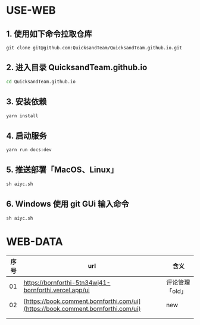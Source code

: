 # USE-WEB

## 1. 使用如下命令拉取仓库

```git
git clone git@github.com:QuicksandTeam/QuicksandTeam.github.io.git
```

## 2. 进入目录 QuicksandTeam.github.io

```cmd
cd QuicksandTeam.github.io
```

## 3. 安装依赖

```cmd
yarn install
```

## 4. 启动服务

```cmd
yarn run docs:dev
```

## 5. 推送部署「MacOS、Linux」

```cmd
sh aiyc.sh
```

## 6. Windows 使用 git GUi 输入命令

```git
sh aiyc.sh
```



# WEB-DATA

| 序号 | url                                                          | 含义            |
| ---- | ------------------------------------------------------------ | --------------- |
| 01   | https://bornforthi-5tn34wj41-bornforthi.vercel.app/ui        | 评论管理「old」 |
| 02   | [https://book.comment.bornforthi.com/ui](https://book.comment.bornforthi.com/ui) | new             |
|      |                                                              |                 |
|      |                                                              |                 |

